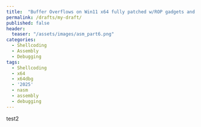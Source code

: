 ```yaml
---
title:  "Buffer Overflows on Win11 x64 fully patched w/ROP gadgets and ASLR Bypass"
permalink: /drafts/my-draft/
published: false
header:
  teaser: "/assets/images/asm_part6.png"
categories:
  - Shellcoding
  - Assembly
  - Debugging
tags:
  - Shellcoding
  - x64
  - x64dbg
  - '2025'
  - nasm
  - assembly
  - debugging
---
```


test2
